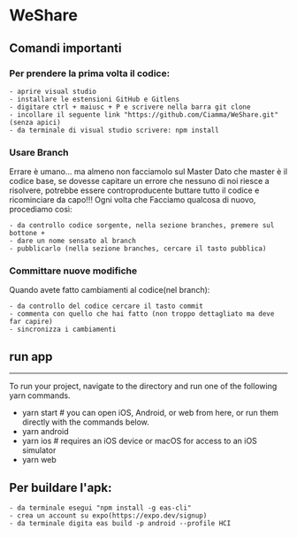 # WeShare

## Comandi importanti
### Per prendere la prima volta il codice:

    - aprire visual studio
    - installare le estensioni GitHub e Gitlens
    - digitare ctrl + maiusc + P e scrivere nella barra git clone
    - incollare il seguente link "https://github.com/Ciamma/WeShare.git" (senza apici)
    - da terminale di visual studio scrivere: npm install
    
### Usare Branch
Errare è umano... ma almeno non facciamolo sul Master
Dato che master è il codice base, se dovesse capitare un errore che nessuno di noi riesce a risolvere, potrebbe essere controproducente buttare tutto il codice e ricominciare da capo!!! Ogni volta che Facciamo qualcosa di nuovo, procediamo così:

    - da controllo codice sorgente, nella sezione branches, premere sul bottone +
    - dare un nome sensato al branch
    - pubblicarlo (nella sezione branches, cercare il tasto pubblica)

### Committare nuove modifiche
Quando avete fatto cambiamenti al codice(nel branch):

    - da controllo del codice cercare il tasto commit
    - commenta con quello che hai fatto (non troppo dettagliato ma deve far capire)
    - sincronizza i cambiamenti
    
## run app
---
To run your project, navigate to the directory and run one of the following yarn commands.

- yarn start # you can open iOS, Android, or web from here, or run them directly with the commands below.
- yarn android
- yarn ios # requires an iOS device or macOS for access to an iOS simulator
- yarn web
 

## Per buildare l'apk:

    - da terminale esegui "npm install -g eas-cli"
    - crea un account su expo(https://expo.dev/signup)
    - da terminale digita eas build -p android --profile HCI
